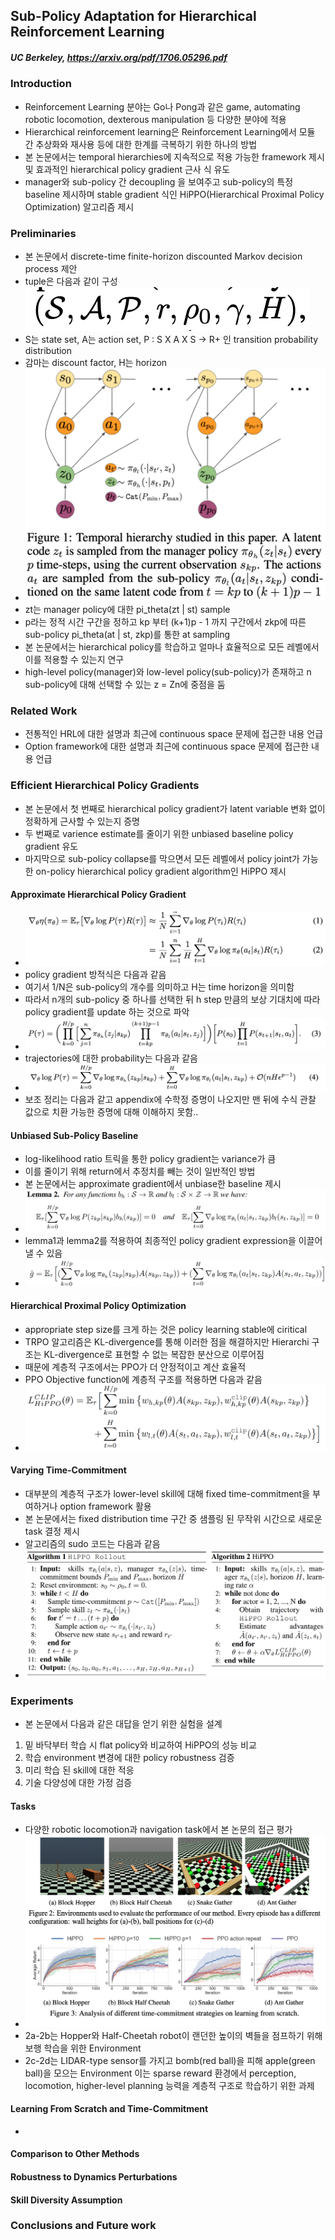 
## Sub-Policy Adaptation for Hierarchical Reinforcement Learning

##### UC Berkeley, https://arxiv.org/pdf/1706.05296.pdf

### Introduction
- Reinforcement Learning 분야는 Go나 Pong과 같은 game, automating robotic locomotion, dexterous manipulation 등 다양한 분야에 적용
- Hierarchical reinforcement learning은 Reinforcement Learning에서 모듈 간 추상화와 재사용 등에 대한 한계를 극복하기 위한 하나의 방법
- 본 논문에서는 temporal hierarchies에 지속적으로 적용 가능한 framework 제시 및 효과적인 hierarchical policy gradient 근사 식 유도
- manager와 sub-policy 간 decoupling 을 보여주고 sub-policy의 특정 baseline 제시하며 stable gradient 식인 HiPPO(Hierarchical Proximal Policy Optimization) 알고리즘 제시

### Preliminaries
- 본 논문에서 discrete-time finite-horizon discounted Markov decision process 제안
- tuple은 다음과 같이 구성 ![HiPPO MDP](paper_images/HIPPO_image1.png)
- S는 state set, A는 action set, P : S X A X S -> R+ 인 transition probability distribution
- 감마는 discount factor, H는 horizon
- ![Temporal hierarchy studied in this paper](paper_images/HIPPO_image2.png)
- zt는 manager policy에 대한 pi_theta(zt | st) sample
- p라는 정적 시간 구간을 정하고 kp 부터 (k+1)p - 1 까지 구간에서 zkp에 따른 sub-policy pi_theta(at | st, zkp)를 통한 at sampling
- 본 논문에서는 hierarchical policy를 학습하고 얼마나 효율적으로 모든 레벨에서 이를 적용할 수 있는지 연구
- high-level policy(manager)와 low-level policy(sub-policy)가 존재하고 n sub-policy에 대해 선택할 수 있는 z = Zn에 중점을 둠

### Related Work
- 전통적인 HRL에 대한 설명과 최근에 continuous space 문제에 접근한 내용 언급
- Option framework에 대한 설명과 최근에 continuous space 문제에 접근한 내용 언급

### Efficient Hierarchical Policy Gradients
- 본 논문에서 첫 번째로 hierarchical policy gradient가 latent variable 변화 없이 정확하게 근사할 수 있는지 증명
- 두 번째로 varience estimate를 줄이기 위한 unbiased baseline policy gradient 유도
- 마지막으로 sub-policy collapse를 막으면서 모든 레벨에서 policy joint가 가능한 on-policy hierarchical policy gradient algorithm인 HiPPO 제시
#### Approximate Hierarchical Policy Gradient
- ![Policy Gradient Equation](paper_images/HIPPO_image3.png)
- policy gradient 방적식은 다음과 같음
- 여기서 1/N은 sub-policy의 개수를 의미하고 H는 time horizon을 의미함
- 따라서 n개의 sub-policy 중 하나를 선택한 뒤 h step 만큼의 보상 기대치에 따라 policy gradient를 update 하는 것으로 파악
- ![probability of trajectory tau](paper_images/HIPPO_image4.png)
- trajectories에 대한 probability는 다음과 같음
- ![lemma1](paper_images/HIPPO_image5.png)
- 보조 정리는 다음과 같고 appendix에 수학정 증명이 나오지만 맨 뒤에 수식 관찰 값으로 치환 가능한 증명에 대해 이해하지 못함..
#### Unbiased Sub-Policy Baseline
- log-likelihood ratio 트릭을 통한 policy gradient는 variance가 큼
- 이를 줄이기 위해 return에서 추정치를 빼는 것이 일반적인 방법
- 본 논문에서는 approximate gradient에서 unbiase한 baseline 제시
- ![lemma2](paper_images/HIPPO_image6.PNG)
- lemma1과 lemma2를 적용하여 최종적인 policy gradient expression을 이끌어 낼 수 있음
- ![Eq1](paper_images/HIPPO_image7.PNG)

#### Hierarchical Proximal Policy Optimization
- appropriate step size를 크게 하는 것은 policy learning stable에 ciritical
- TRPO 알고리즘은 KL-divergence를 통해 이러한 점을 해결하지만 Hierarchi 구조는 KL-divergence로 표현할 수 없는 복잡한 분산으로 이루어짐
- 때문에 계층적 구조에서는 PPO가 더 안정적이고 계산 효율적
- PPO Objective function에 계층적 구조를 적용하면 다음과 같음
- ![HiPPO Objective Function](paper_images/HIPPO_image8.PNG)

#### Varying Time-Commitment
- 대부분의 계층적 구조가 lower-level skill에 대해 fixed time-commitment을 부여하거나 option framework 활용
- 본 논문에서는 fixed distribution time 구간 중 샘플링 된 무작위 시간으로 새로운 task 결정 제시
- 알고리즘의 sudo 코드는 다음과 같음
- ![HiPPO Algorithm](paper_images/HIPPO_image9.PNG)

### Experiments
- 본 논문에서 다음과 같은 대답을 얻기 위한 실험을 설계
1. 밑 바닥부터 학습 시 flat policy와 비교하여 HiPPO의 성능 비교
2. 학습 environment 변경에 대한 policy robustness 검증
3. 미리 학습 된 skill에 대한 적응
4. 기술 다양성에 대한 가정 검증
#### Tasks
- 다양한 robotic locomotion과 navigation task에서 본 논문의 접근 평가
- ![HiPPO Envrionments](paper_images/HIPPO_image10.PNG)
- 2a-2b는 Hopper와 Half-Cheetah robot이 랜던한 높이의 벽들을 점프하기 위해 보행 학습을 위한 Environment
- 2c-2d는 LIDAR-type sensor를 가지고 bomb(red ball)을 피해 apple(green ball)을 모으는 Environment
이는 sparse reward 환경에서 perception, locomotion, higher-level planning 능력을 계층적 구조로 학습하기 위한 과제
#### Learning From Scratch and Time-Commitment
- 
#### Comparison to Other Methods
#### Robustness to Dynamics Perturbations
#### Skill Diversity Assumption

### Conclusions and Future work